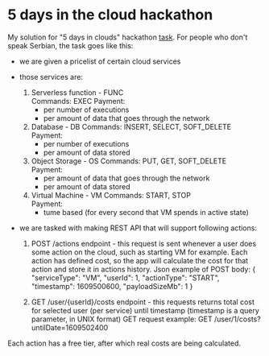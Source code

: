 # 5 days in the cloud hackathon

My solution for "5 days in clouds" hackathon [task](https://5danauoblacima.com/wp-content/uploads/2021/12/5-dana-u-oblacima-challenge-zadatak.pdf).
For people who don't speak Serbian, the task goes like this:
- we are given a pricelist of certain cloud services

- those services are:
  1. Serverless function - FUNC </br>
     Commands: EXEC
     Payment: 
      - per number of executions
      - per amount of data that goes through the network
  2. Database - DB
     Commands: INSERT, SELECT, SOFT_DELETE </br>
     Payment:
      - per number of executions
      - per amount of data stored
  3. Object Storage - OS
     Commands: PUT, GET, SOFT_DELETE </br>
     Payment: 
      - per amount of data that goes through the network
      - per amount of data stored
  4. Virtual Machine - VM
     Commands: START, STOP </br>
     Payment:
      - tume based (for every second that VM spends in active state)

- we are tasked with making REST API that will support following actions:
  1. POST /actions endpoint - this request is sent whenever a user does some action on the cloud, such as starting VM for example. Each action has defined
     cost, so the app will calculate the cost for that action and store it in actions history.
     Json example of POST body:
     {
        "serviceType": "VM",
        "userId": 1,
        "actionType": "START",
        "timestamp": 1609500600,
        "payloadSizeMb": 1
     }
     
  2. GET /user/{userId}/costs endpoint - this requests returns total cost for selected user (per service) until timestamp (timestamp is a query parameter, in UNIX format) 
     GET request example: GET /user/1/costs?untilDate=1609502400

Each action has a free tier, after which real costs are being calculated.
